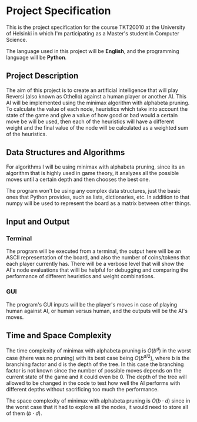 # Project Specification

This is the project specification for the course TKT20010 at the University of Helsinki in which I'm participating as a Master's student in Computer Science.

The language used in this project will be **English**, and the programming language will be **Python**.

## Project Description

The aim of this project is to create an artificial intelligence that will play Reversi (also known as Othello) against a human player or another AI. This AI will be implemented using the minimax algorithm with alphabeta pruning. To calculate the value of each node, heuristics which take into account the state of the game and give a value of how good or bad would a certain move be will be used, then each of the heuristics will have a different weight and the final value of the node will be calculated as a weighted sum of the heuristics.

## Data Structures and Algorithms

For algorithms I will be using minimax with alphabeta pruning, since its an algorithm that is highly used in game theory, it analyzes all the possible moves until a certain depth and then chooses the best one.

The program won't be using any complex data structures, just the basic ones that Python provides, such as lists, dictionaries, etc. In addition to that numpy will be used to represent the board as a matrix between other things.

## Input and Output

### Terminal

The program will be executed from a terminal, the output here will be an ASCII representation of the board, and also the number of coins/tokens that each player currently has. There will be a verbose level that will show the AI's node evaluations that willl be helpful for debugging and comparing the performance of different heuristics and weight combinations.

### GUI

The program's GUI inputs will be the player's moves in case of playing human against AI, or human versus human, and the outputs will be the AI's moves.

## Time and Space Complexity

The time complexity of minimax with alphabeta pruning is $O(b^d)$ in the worst case (there was no pruning) with its best case being $O(b^{d/2})$, where b is the branching factor and d is the depth of the tree. In this case the branching factor is not known since the number of possible moves depends on the current state of the game and it could even be 0. The depth of the tree will allowed to be changed in the code to test how well the AI performs with different depths without sacrificing too much the performance.

The space complexity of minimax with alphabeta pruning is $O(b \cdot d)$ since in the worst case that it had to explore all the nodes, it would need to store all of them $(b \cdot d)$.
